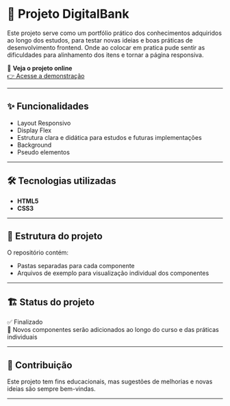 # 🚀 Projeto DigitalBank

Este projeto serve como um portfólio prático dos conhecimentos adquiridos ao longo dos estudos, para testar novas ideias e boas práticas de desenvolvimento frontend. Onde ao colocar em pratica pude sentir as dificuldades para alinhamento dos itens e tornar a página responsiva.

🔗 **Veja o projeto online**  
[👉 Acesse a demonstração](https://biellzindev.github.io/DigitalBank/)

---

## ✨ Funcionalidades

- Layout Responsivo
- Display Flex
- Estrutura clara e didática para estudos e futuras implementações
- Background 
- Pseudo elementos


---

## 🛠️ Tecnologias utilizadas

- **HTML5**
- **CSS3**

---

## 📂 Estrutura do projeto

O repositório contém:
- Pastas separadas para cada componente
- Arquivos de exemplo para visualização individual dos componentes

---

## 🏗️ Status do projeto

✅ Finalizado  
🔄 Novos componentes serão adicionados ao longo do curso e das práticas individuais

---

## 🤝 Contribuição

Este projeto tem fins educacionais, mas sugestões de melhorias e novas ideias são sempre bem-vindas.

---

